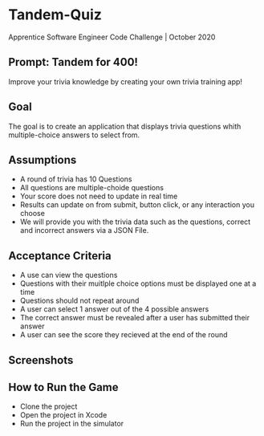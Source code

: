 # Tandem-Quiz
Apprentice Software Engineer Code Challenge | October 2020

## Prompt: Tandem for 400!
Improve your trivia knowledge by creating your own trivia training app! 

## Goal
The goal is to create an application that displays trivia questions whith multiple-choice answers to select from. 

## Assumptions
- A round of trivia has 10 Questions
- All questions are multiple-choide questions
- Your score does not need to update in real time
- Results can update on from submit, button click, or any interaction you choose
- We will provide you with the trivia data such as the questions, correct and incorrect answers via a JSON File.

## Acceptance Criteria
- A use can view the questions
- Questions with their muitlple choice options must be displayed one at a time
- Questions should not repeat around
- A user can select 1 answer out of the 4 possible answers
- The correct answer must be revealed after a user has submitted their answer
- A user can see the score they recieved at the end of the round

## Screenshots

## How to Run the Game
- Clone the project
- Open the project in Xcode
- Run the project in the simulator
